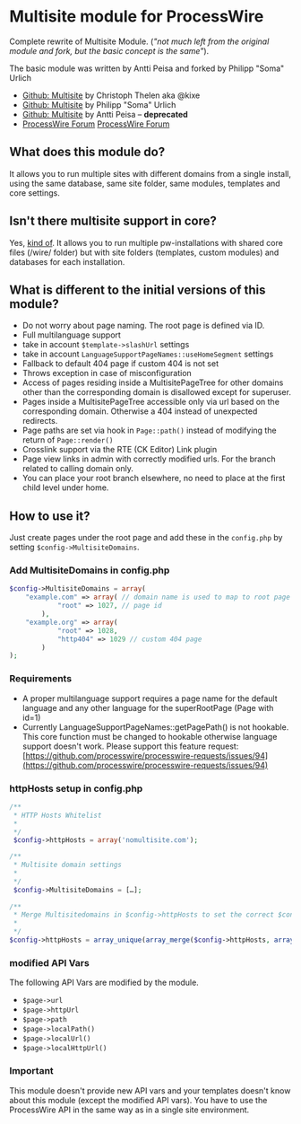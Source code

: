 # Multisite module for ProcessWire
Complete rewrite of Multisite Module.  (_"not much left from the original module and fork, but the basic concept is the same"_).

The basic module was written by Antti Peisa and forked by Philipp "Soma" Urlich

* [Github: Multisite](https://github.com/kixe/Multisite) by Christoph Thelen aka @kixe  
* [Github: Multisite](https://github.com/somatonic/Multisite) by Philipp "Soma" Urlich
* [Github: Multisite](https://github.com/apeisa/Multisite) by Antti Peisa – **deprecated**
* [ProcessWire Forum](https://processwire.com/talk/topic/1025-multisite/)
[ProcessWire Forum](https://processwire.com/talk/topic/1025-multisite/)

## What does this module do?
It allows you to run multiple sites with different domains from a single install, using the same database, same site folder, same modules, templates and core settings.

## Isn't there multisite support in core?
Yes, [kind of](https://processwire.com/api/modules/multi-site-support/). It allows you to run multiple pw-installations with shared core files (/wire/ folder) but with site folders (templates, custom modules) and databases for each installation.

## What is different to the initial versions of this module?
- Do not worry about page naming. The root page is defined via ID.
- Full multilanguage support
- take in account `$template->slashUrl` settings
- take in account `LanguageSupportPageNames::useHomeSegment` settings
- Fallback to default 404 page if custom 404 is not set
- Throws exception in case of misconfiguration
- Access of pages residing inside a MultisitePageTree for other domains other than the corresponding domain is disallowed except for superuser.
- Pages inside a MultisitePageTree accessible only via url based on the corresponding domain. Otherwise a 404 instead of unexpected redirects.
- Page paths are set via hook in `Page::path()` instead of modifying the return of `Page::render()`
- Crosslink support via the RTE (CK Editor) Link plugin
- Page view links in admin with correctly modified urls. For the branch related to calling domain only.
- You can place your root branch elsewhere, no need to place at the first child level under home.
  
## How to use it?
Just create pages under the root page and add these in the `config.php` by setting `$config->MultisiteDomains`.

### Add MultisiteDomains in config.php
```php
$config->MultisiteDomains = array(
    "example.com" => array( // domain name is used to map to root page
            "root" => 1027, // page id
        ),
    "example.org" => array(
            "root" => 1028,
            "http404" => 1029 // custom 404 page
        )
);
```


### Requirements  
+ A proper multilanguage support requires a page name for the default language and any other language for the superRootPage (Page with id=1)  
+ Currently LanguageSupportPageNames::getPagePath() is not hookable. This core function must be changed to  hookable otherwise language support doesn't work. Please support this feature request: [https://github.com/processwire/processwire-requests/issues/94](https://github.com/processwire/processwire-requests/issues/94)

### httpHosts setup in config.php
```php
/**
 * HTTP Hosts Whitelist
 * 
 */
 $config->httpHosts = array('nomultisite.com');

/**
 * Multisite domain settings
 * 
 */
 $config->MultisiteDomains = […];
 
/**
 * Merge Multisitedomains in $config->httpHosts to set the correct $config->httpHost
 * 
 */
$config->httpHosts = array_unique(array_merge($config->httpHosts, array_keys($config->MultisiteDomains)));
```

### modified API Vars
The following API Vars are modified by the module.  

+ `$page->url`
+ `$page->httpUrl`
+ `$page->path`
+ `$page->localPath()`
+ `$page->localUrl()`
+ `$page->localHttpUrl()`
   
### Important
This module doesn't provide new API vars and your templates doesn't know about this module (except the modified API vars). You have to use the ProcessWire API in the same way as in a single site environment.



